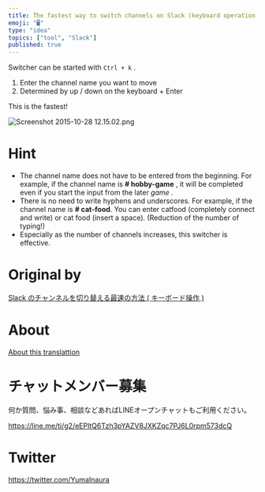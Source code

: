 ```yaml
---
title: The fastest way to switch channels on Slack (keyboard operation)
emoji: "🖥"
type: "idea"
topics: ["tool", "Slack"]
published: true
---
```


Switcher can be started with `Ctrl + k` .

1. Enter the channel name you want to move 
2. Determined by up / down on the keyboard + Enter 

This is the fastest!

![Screenshot 2015-10-28 12.15.02.png](https://qiita-image-store.s3.amazonaws.com/0/90607/05625235-262a-1b03-c104-f39448a28dfe.png)

# Hint 

- The channel name does not have to be entered from the beginning. For example, if the channel name is **# hobby-game** , it will be completed even if you start the input from the later _game_ . 
- There is no need to write hyphens and underscores. For example, if the channel name is **# cat-food**. You can enter catfood (completely connect and write) or cat food (insert a space). (Reduction of the number of typing!) 
- Especially as the number of channels increases, this switcher is effective. 


# Original by
[Slack のチャンネルを切り替える最速の方法 ( キーボード操作 )](https://qiita.com/Yinaura/items/726bc653adf05073f5dc)

# About

[About this translattion](https://qiita.com/YumaInaura/items/7f6fd1e9310a6816469a)








<!-- Update From Qiita API -->

# チャットメンバー募集


何か質問、悩み事、相談などあればLINEオープンチャットもご利用ください。

https://line.me/ti/g2/eEPltQ6Tzh3pYAZV8JXKZqc7PJ6L0rpm573dcQ





# Twitter


https://twitter.com/YumaInaura


<!-- Update From Qiita API -->



